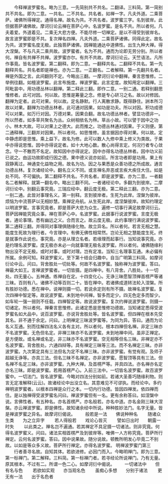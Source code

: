 <!-- { "loadSidebar": true } -->
　　今释禅波罗蜜名。略为三意。一先简别共不共名。二翻译。三料简。第一简别共不共名。即为二意。一共名。二不共名。共名者。如禅一字。凡夫外道。二乘菩萨。诸佛所得禅定。通得名禅。故名为共。不共名者。波罗蜜三字。名到彼岸。此但据菩萨诸佛故。摩诃衍论云禅在菩萨心中。名波罗蜜。是名不共。所以者何。凡夫着爱。外道着见。二乘无大悲方便。不能尽修一切禅定。是以不得受到彼岸名。故言波罗蜜即是不共。复次禅名四禅。凡夫外道。二乘菩萨诸佛。同得此定。故名为共。波罗蜜名度无极。此独菩萨诸佛。因禅能通达中道佛性。出生九种大禅。得大涅槃。不与凡夫二乘共故。波罗蜜者。名为不共。通而为论即无劳分别。所以者何。禅自有共禅不共禅。波罗蜜亦尔。有共不共故。摩诃衍论云。天竺语法。凡所作事竟。皆名波罗蜜。第二翻释。即为二意。一翻释共名。二翻释不共名。第一先翻释共名。共名者即是禅也。亦为二意。一正翻名。二者解释。第一先翻共名者。禅是外国之言。此间翻则不定。今略出三翻。一摩诃衍论中翻禅。秦言思惟修。二举例往翻。如檀波罗蜜。此言布施度。禅波罗蜜。此言定度。故知用定以翻禅。三阿毗昙中。用功德丛林以翻禅。第二释此三翻。即作二意。一别二通。若释别翻思惟修者。此可对因。何以故。思惟是筹量之念。修是专心研习之名。故以对修因。翻禅为定者。此可对果。何以故。定名静默。行人离散求静。既得静住。詶本所习故以对果。翻禅为功德丛林者。此可通对因果。如功是功夫。所以对因。积功成德可以对果。如万行对因。万德对果。因果合翻。故名功德丛林者。譬显功德非一。所以然者。如多草共聚名为丛。众树相依名为林。草丛小故。可以譬于因中之功小。林木大故。可以对果上之德大。此而推之。功德丛林通对因果。于义则便。第二通释禅。三翻并对因果。所以者何。如思惟修。虽言据因亦得对果。何以故。定中静虑即是思惟。乘上益下。故名为修。此可以数人九修中乘上修义为类故。于果中亦得说思惟。因中亦得说定者。如十大地心数。散心尚得言定。何况行者专心敛念。守一不散而不名定。故知因中亦得说定。因中亦得名功德丛林者。因中功义前已说之。由运功故即成行因之德。果中德义说亦如前。所言功者即是功用。果上有寂静离过。神通变化益物之用。故名为功。因之与果悉是众善功德之所成故。通言功德丛林。复次诸经论中。翻名立义不同。或言禅名弃恶或言疾大疾住大住。如是处不同。不可偏执。第二翻释不共名。不共名者。即是波罗蜜。亦为二意。一者翻名二者解释。就第一翻名中。略出三翻不同。一者诸经论中。多翻为到彼岸。二摩诃衍论中。别翻云事究竟。三瑞应经中。翻云度无极。第二释此三翻。亦为二意。一别二通。此皆对事理名义。第一别释。言到彼岸者。生死为此岸。涅槃为彼岸。烦恼为中流菩萨以无相妙慧。乘禅定舟航。从生死此岸。度涅槃彼岸。故知约理定以明波罗蜜。言事究竟者。即是菩萨大悲为众生。遍修一切事行满足故摩诃衍云。菩萨因禅能究竟众事。禅在菩萨心中。名波罗蜜。此据事行说波罗蜜。言度无极者。通论事理。悉有幽远之义。合而言之。故云度无极。此约事理行满说波罗蜜。第二通释三翻。并得同对事理俱随缘化物。故立异名。所以者何。若言无相之慧。能度生死故为理行者。今言理中。有佛无佛性相常然。岂论无相之慧能度生死。终是就事作此说也。事究竟。亦是从理立名者。若缘理而起事行。当知说事究竟。亦是约理名波罗蜜。度无极亦未必一向就事理无极名波罗蜜。所以者何。诸佛随缘利物出没不定无极。或时对事。或时对理。岂有定准。当知三名理事互通。未必偏有所属。余例可知。释波罗蜜义。至下第十结会归趣中。自当广明第三料简。如摩诃衍论中云。问曰。背舍胜处一切处等。何故不名波罗蜜。独称禅为波罗蜜。答曰。禅最大如王。言禅波罗蜜者。一切皆摄。是四禅中。有八背舍。八胜处。十一切处。四无量心。五神通。练禅自在定。十四变化心。无诤三昧愿智顶禅首楞严等诸三昧。百则有八。诸佛不动等百则二十。皆在禅中。若诸佛成道转法轮入涅槃。所有胜妙功德。悉在禅中。说禅则摄一切。若说余定则有所不摄。故禅名波罗蜜。复次四禅中智定等。故说波罗蜜。未到地中间禅。智多而定少。四无色定多而智少。如车轮一强一弱则不任载。四禅智定等。故说波罗蜜。复次约禅说波罗蜜。则摄一切诸定。所以者何。禅秦言思惟修。此诸定悉是思惟修功德故。当知诸定悉得受波罗蜜名如大品中。说百波罗蜜。亦说背舍胜处等。皆名波罗蜜。但四禅在根本先受其名。非不通于余定。问曰。上明禅定三昧波罗蜜等。为同为异。答曰。通而为论名义互通。别而往解四法名义各有主对。所以者何。根本四禅但名禅。非定三昧亦不名波罗蜜。无色但名定。非禅三昧亦不名波罗蜜。未到地禅中间。虽非正禅定。是方便故。或名禅或名定。非三昧亦不名波罗蜜。空无相等但名三昧。非禅定亦不名波罗蜜。背舍胜处。六通四辩等。具有禅定三昧等三法。而不名禅定三昧。亦非波罗蜜。九次第定具有三法但名为定不名禅三昧。亦非波罗蜜。有觉有观。及师子超越无诤等。亦具三法。但名三昧不名禅定。亦非波罗蜜。愿智顶等具有三法。但名禅不名定三昧。亦非波罗蜜。九种大禅。及首楞严等。并具四法。亦名禅亦名定亦名三昧。即是波罗蜜。若用首楞严心。入前三法中。一切皆名波罗蜜。故百波罗蜜中。一切法门。皆名波罗蜜。今略对四法分别如前。若诸大圣善巧随缘利物。则言无定准解释(云云)。故诸经论中出没立名。其意难见不可谬执。而经论中。多约禅明波罗蜜者。以根本四禅是众行之本。一切内行功德。皆因四禅发。依四禅而住。是以独禅得受波罗蜜名问曰。禅波罗蜜但有一名。更有余称答曰。如涅槃中说。言佛性者。有五种名。亦名首楞严。亦名般若。亦名中道。亦名金刚三昧大涅槃。亦云禅波罗蜜。即是佛性。故知诸余经中所说。种种胜妙法门。名字无量。皆是禅波罗蜜之异名。故摩诃衍偈说。
　　般若是一法　　佛说种种名
　　随诸众生类　　为之立异字
　　若人得般若　　戏论心皆灭
　　譬如日出时　　朝露一时失
　　以此类之。禅名岂不遍通。若其禅定不具足摄一切诸法。则非究竟。何得名波罗蜜义。问曰。诸法实相首楞严及到彼岸等。唯佛一人方称究竟。菩萨所行禅定。云何名波罗蜜。答曰。因中说果故。随分说故。顿教所明发心毕竟二不别故。以如是等众多义故。菩萨所行禅定。亦得名波罗蜜。
明禅波罗蜜门第三
　　行者善寻名故。自知其体。若欲进修。必因门而入。今略明禅门。即为三意。第一标禅门。第二解释。三料简。第一标禅门者。若寻经论所说禅门。乃有无量。原其根本。不过有二。所谓一色二心。如摩诃衍中偈说。
　　一切诸法中　　但有名与色
　　若欲如实观　　亦当观名色
　　虽痴心多想　　分别于诸法
　　更无有一法　　出于名色者
